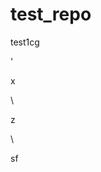 # test_repo
test1cg




















'



































x












\




z





\
































sf




















































































